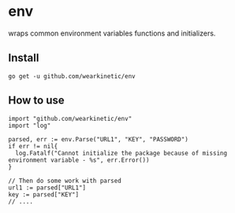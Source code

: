 # env

wraps common environment variables functions and initializers.

## Install

`go get -u github.com/wearkinetic/env`

## How to use

```golang
import "github.com/wearkinetic/env"
import "log"

parsed, err := env.Parse("URL1", "KEY", "PASSWORD")
if err != nil{
  log.Fatalf("Cannot initialize the package because of missing environment variable - %s", err.Error())
}

// Then do some work with parsed
url1 := parsed["URL1"]
key := parsed["KEY"]
// ....
```
